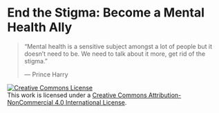 
# End the Stigma: Become a Mental Health Ally

> “Mental health is a sensitive subject amongst a lot of people but it
> doesn’t need to be. We need to talk about it more, get rid of the
> stigma.”
>
> &mdash; Prince Harry

<a rel="license" href="http://creativecommons.org/licenses/by-nc/4.0/"><img alt="Creative Commons License" style="border-width:0" src="https://i.creativecommons.org/l/by-nc/4.0/80x15.png" /></a><br />This work is licensed under a <a rel="license" href="http://creativecommons.org/licenses/by-nc/4.0/">Creative Commons Attribution-NonCommercial 4.0 International License</a>.
